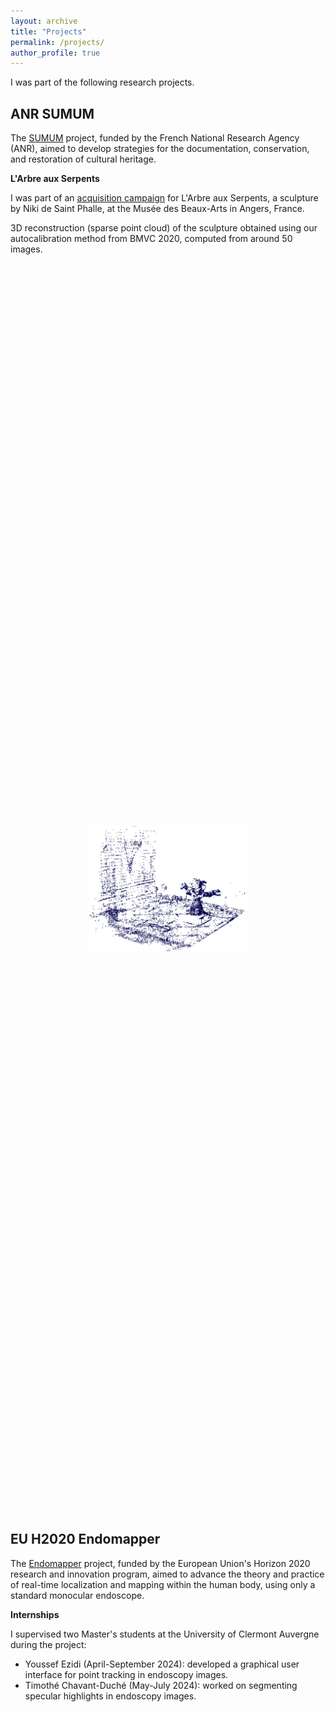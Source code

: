 ```yaml
---
layout: archive
title: "Projects"
permalink: /projects/
author_profile: true
---
```


I was part of the following research projects.

## ANR SUMUM

The [SUMUM](https://anr-sumum.fr) project, funded by the French National Research Agency (ANR), aimed to develop strategies for the documentation, conservation, and restoration of cultural heritage.  

**L'Arbre aux Serpents**  

I was part of an [acquisition campaign](https://anr-sumum.fr/campagne-de-captation-dimages-de-larbre-aux-serpents-de-niki-de-saint-phalle-juillet-2018/) for L'Arbre aux Serpents, a sculpture by Niki de Saint Phalle, at the Musée des Beaux-Arts in Angers, France.  

3D reconstruction (sparse point cloud) of the sculpture obtained using our autocalibration method from BMVC 2020, computed from around 50 images.  
<div style="display: flex; justify-content: center; align-items: center; height: 50vh;">
  <img src="/files/Figures/ArbreSerpents_BMVC20.png" alt="Result from EIP method" style="max-width: 50%; height: auto;">
</div>

## EU H2020 Endomapper

The [Endomapper](https://sites.google.com/unizar.es/endomapper/home) project, funded by the European Union's Horizon 2020 research and innovation program, aimed to advance the theory and practice of real-time localization and mapping within the human body, using only a standard monocular endoscope.  

**Internships**

I supervised two Master's students at the University of Clermont Auvergne during the project:  

- Youssef Ezidi (April-September 2024): developed a graphical user interface for point tracking in endoscopy images.
- Timothé Chavant-Duché (May-July 2024): worked on segmenting specular highlights in endoscopy images.



